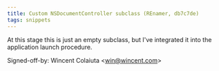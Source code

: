 ```yaml
---
title: Custom NSDocumentController subclass (REnamer, db7c7de)
tags: snippets
---
```


At this stage this is just an empty subclass, but I've integrated it into the application launch procedure.

Signed-off-by: Wincent Colaiuta &lt;win@wincent.com&gt;
